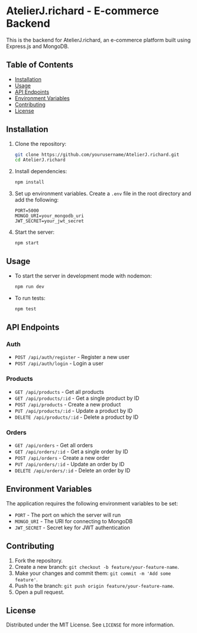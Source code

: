 
# AtelierJ.richard - E-commerce Backend

This is the backend for AtelierJ.richard, an e-commerce platform built using Express.js and MongoDB.

## Table of Contents

- [Installation](#installation)
- [Usage](#usage)
- [API Endpoints](#api-endpoints)
- [Environment Variables](#environment-variables)
- [Contributing](#contributing)
- [License](#license)

## Installation

1. Clone the repository:
    ```sh
    git clone https://github.com/yourusername/AtelierJ.richard.git
    cd AtelierJ.richard
    ```

2. Install dependencies:
    ```sh
    npm install
    ```

3. Set up environment variables. Create a `.env` file in the root directory and add the following:
    ```env
    PORT=5000
    MONGO_URI=your_mongodb_uri
    JWT_SECRET=your_jwt_secret
    ```

4. Start the server:
    ```sh
    npm start
    ```

## Usage

- To start the server in development mode with nodemon:
    ```sh
    npm run dev
    ```

- To run tests:
    ```sh
    npm test
    ```

## API Endpoints

### Auth

- `POST /api/auth/register` - Register a new user
- `POST /api/auth/login` - Login a user

### Products

- `GET /api/products` - Get all products
- `GET /api/products/:id` - Get a single product by ID
- `POST /api/products` - Create a new product
- `PUT /api/products/:id` - Update a product by ID
- `DELETE /api/products/:id` - Delete a product by ID

### Orders

- `GET /api/orders` - Get all orders
- `GET /api/orders/:id` - Get a single order by ID
- `POST /api/orders` - Create a new order
- `PUT /api/orders/:id` - Update an order by ID
- `DELETE /api/orders/:id` - Delete an order by ID

## Environment Variables

The application requires the following environment variables to be set:

- `PORT` - The port on which the server will run
- `MONGO_URI` - The URI for connecting to MongoDB
- `JWT_SECRET` - Secret key for JWT authentication

## Contributing

1. Fork the repository.
2. Create a new branch: `git checkout -b feature/your-feature-name`.
3. Make your changes and commit them: `git commit -m 'Add some feature'`.
4. Push to the branch: `git push origin feature/your-feature-name`.
5. Open a pull request.

## License

Distributed under the MIT License. See `LICENSE` for more information.
